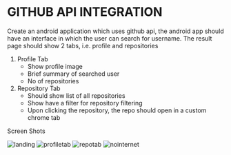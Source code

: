 # GITHUB API INTEGRATION

Create an android application which uses github api, the android app should have an interface in
which the user can search for username. The result page should show 2 tabs, i.e. profile and
repositories

1. Profile Tab
   - Show profile image
   - Brief summary of searched user
   - No of repositories
2. Repository Tab
   - Should show list of all repositories
   - Show have a filter for repository filtering
   - Upon clicking the repository, the repo should open in a custom chrome tab

Screen Shots

![landing](https://user-images.githubusercontent.com/73890321/190368431-566eadef-a800-4ac3-a2ad-523dcc651f98.jpg)
![profiletab](https://user-images.githubusercontent.com/73890321/190368846-ad17bc5a-8d59-4198-b2e4-8d9b584ffbf7.jpg)
![repotab](https://user-images.githubusercontent.com/73890321/190368886-02c79ad9-32b2-45cb-85c0-22917299d315.jpg)
![nointernet](https://user-images.githubusercontent.com/73890321/190368943-05a47c50-eec2-41f0-a67e-17a6c6976ea7.jpg)

